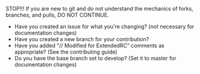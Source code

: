 STOP!!!  If you are new to git and do not understand the mechanics of forks, branches, and pulls, DO NOT CONTINUE.

- Have you created an issue for what you're changing? (not necessary for documentation changes)
- Have you created a new branch for your contribution?
- Have you added "// Modified for ExtendedRC" comments as appropriate? (See the contributing guide)
- Do you have the base branch set to develop? (Set it to master for documentation changes)